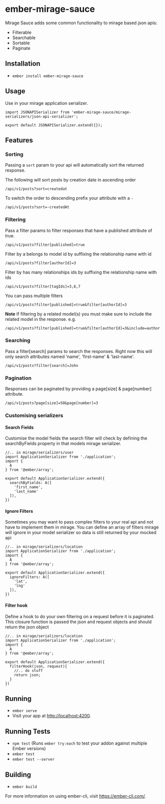 # ember-mirage-sauce

Mirage Sauce adds some common functionality to mirage based json apis:

-   Filterable
-   Searchable
-   Sortable
-   Paginate

## Installation

-   `ember install ember-mirage-sauce`

## Usage

Use in your mirage application serializer.

    import JSONAPISerializer from 'ember-mirage-sauce/mirage-serializers/json-api-serializer';

    export default JSONAPISerializer.extend({});

## Features

### Sorting

Passing a `sort` param to your api will automatically sort the returned response.

The following will sort posts by creation date in ascending order

`/api/v1/posts?sort=createdat`

To switch the order to descending prefix your attribute with a `-`

`/api/v1/posts?sort=-createdAt`

### Filtering

Pass a filter params to filter responses that have a published attribute of true.

`/api/v1/posts?filter[published]=true`

Filter by a belongs to model id by suffixing the relationship name with id

`/api/v1/posts?filter[authorId]=3`

Filter by has many relationships ids by suffixing the relationship name with ids

`/api/v1/posts?filter[tagIds]=3,6,7`

You can pass multiple filters

`/api/v1/posts?filter[published]=true&filter[authorId]=3`

**Note** If filtering by a related model(s) you must make sure to include the related model in the response. e.g.

`/api/v1/posts?filter[published]=true&filter[authorId]=3&include=author`

### Searching

Pass a filter[search] params to search the responses. Right now this will only search attributes named 'name', 'first-name' & 'last-name'.

`/api/v1/posts?filter[search]=John`

### Pagination

Responses can be paginated by providing a page[size] & page[number] attribute.

`/api/v1/posts?page[size]=50&page[number]=3`

### Customising serializers

#### Search Fields

Customise the model fields the search filter will check by defining the searchByFields property in that models mirage serializer.

    //.. in mirage/serializers/user
    import ApplicationSerializer from './application';
    import {
      A
    } from '@ember/array';

    export default ApplicationSerializer.extend({
      searchByFields: A([
        'first_name',
        'last_name'
      ]),
    })

#### Ignore Filters

Sometimes you may want to pass complex filters to your real api and not have to implement them in mirage. You can define an array of filters mirage will ignore in your model serializer so data is still returned by your mocked api

    //.. in mirage/serializers/location
    import ApplicationSerializer from './application';
    import {
      A
    } from '@ember/array';

    export default ApplicationSerializer.extend({
      ignoreFilters: A([
        'lat',
        'lng'
      ]),
    })

#### Filter hook

Define a hook to do your own filtering on a request before it is paginated. This closure function is passed the json and request objects and should return the json object

    //.. in mirage/serializers/location
    import ApplicationSerializer from './application';
    import {
      A
    } from '@ember/array';

    export default ApplicationSerializer.extend({
      filterHook(json, request){
        //.. do stuff
        return json;
      }
    })

## Running

-   `ember serve`
-   Visit your app at <http://localhost:4200>.

## Running Tests

-   `npm test` (Runs `ember try:each` to test your addon against multiple Ember versions)
-   `ember test`
-   `ember test --server`

## Building

-   `ember build`

For more information on using ember-cli, visit <https://ember-cli.com/>.
